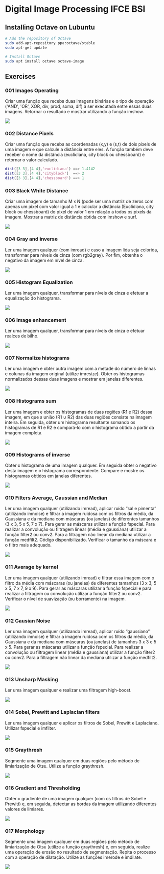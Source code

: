 # Digital Image Processing IFCE BSI

## Installing Octave on Lubuntu

```bash
# Add the repository of Octave
sudo add-apt-repository ppa:octave/stable
sudo apt-get update

# Install Octave
sudo apt install octave octave-image
```

## Exercises

### 001 Images Operating

Criar uma função que receba duas imagens binárias e o tipo de operação ('AND', 'OR', XOR, div, prod, soma, dif) a ser executada entre essas duas imagens. Retornar o resultado e mostrar utilizando a função imshow.

![](001.png)

### 002 Distance Pixels

Criar uma função que receba as coordenadas (x,y) e (s,t) de dois pixels de uma imagem e que calcule a distância entre eles. A função também deve receber o nome da distância (euclidiana, city block ou chessboard) e retornar o valor calculado.

```matlab
dist([3 3],[4 4],'euclidiana') ==> 1.4142
dist([3 3],[4 4],'cityblock')  ==> 2
dist([3 3],[4 4],'chessboard') ==> 1
```

### 003 Black White Distance

Criar uma imagem de tamanho M x N (pode ser uma matriz de zeros com apenas um pixel com valor igual a 1 e calcular a distância (Euclidiana, city block ou chessboard) do pixel de valor 1 em relação a todos os pixels da imagem. Mostrar a matriz de distância obtida com imshow e surf.

![](003.png)

### 004 Gray and inverse

Ler uma imagem qualquer (com imread) e caso a imagem lida seja colorida, transformar para níveis de cinza (com rgb2gray). Por fim, obtenha o negativo da imagem em nível de cinza.

![](004.png)

### 005 Histogram Equalization

Ler uma imagem qualquer, transformar para níveis de cinza e efetuar a equalização do histograma.

![](005.png)

### 006 Image enhancement

Ler uma imagem qualquer, transformar para níveis de cinza e efetuar realces de bilho.

![](006.png)

### 007 Normalize histograms

Ler uma imagem e obter outra imagem com a metade do número de linhas e colunas da imagem original (utilize imresize). Obter os histogramas normalizados dessas duas imagens e mostrar em janelas diferentes.

![](007.png)

### 008 Histograms sum

Ler uma imagem e obter os histogramas de duas regiões (R1 e R2) dessa imagem, em que a união (R1 ∪ R2) das duas regiões consiste na imagem inteira. Em seguida, obter um histograma resultante somando os histogramas de R1 e R2 e compará-lo com o histograma obtido a partir da imagem completa.

![](008.png)

### 009 Histograms of inverse

Obter o histograma de uma imagem qualquer. Em seguida obter o negativo desta imagem e o histograma correspondente. Compare e mostre os histogramas obtidos em janelas diferentes.

![](009.png)

### 010 Filters Average, Gaussian and Median

Ler uma imagem qualquer (utilizando imread), aplicar ruído “sal e pimenta” (utilizando imnoise) e filtrar a imagem ruidosa com os filtros da média, da Gaussiana e da mediana com máscaras (ou janelas) de diferentes tamanhos (3 x 3, 5 x 5, 7 x 7). Para gerar as máscaras utilizar a função fspecial. Para realizar a convolução ou filtragem linear (média e gaussiana) utilizar a função filter2 ou conv2. Para a filtragem não linear da mediana utilizar a função medfilt2. Código disponibilizado. Verificar o tamanho da máscara e o filtro mais adequado.

![](010.png)

### 011 Average by kernel

Ler uma imagem qualquer (utilizando imread) e filtrar essa imagem com o filtro da média
com máscaras (ou janelas) de diferentes tamanhos (3 x 3, 5 x 5, 7 x 7, 9 x 9). Para gerar as
máscaras utilizar a função fspecial e para realizar a filtragem ou convolução utilizar a função
filter2 ou conv2. Verificar o nível de suavização (ou borramento) na imagem.

![](011.png)

### 012 Gausian Noise

Ler uma imagem qualquer (utilizando imread), aplicar ruído “gaussiano” (utilizando
imnoise) e filtrar a imagem ruidosa com os filtros da média, da Gaussiana e da mediana
com máscaras (ou janelas) de tamanhos 3 x 3 e 5 x 5. Para gerar as máscaras utilizar a função
fspecial. Para realizar a convolução ou filtragem linear (média e gaussiana) utilizar a função
filter2 ou conv2. Para a filtragem não linear da mediana utilizar a função medfilt2.

![](012.png)

### 013 Unsharp Masking

Ler uma imagem qualquer e realizar uma filtragem high-boost.

![](013.png)

### 014 Sobel, Prewitt and Laplacian filters

Ler uma imagem qualquer e aplicar os filtros de Sobel, Prewitt e Laplaciano. Utilizar fspecial e imfilter.

![](014.png)

### 015 Graythresh

Segmente uma imagem qualquer em duas regiões pelo método de limiarização de Otsu. Utilize  a função graythresh.

![](015.png)

### 016 Gradient and Thresholding

Obter o gradiente de uma imagem qualquer (com os filtros de Sobel e Prewitt) e, em seguida, detectar as bordas da imagem utilizando diferentes valores de limiares.

![](016.png)

### 017 Morphology

Segmente uma imagem qualquer em duas regiões pelo método de limiarização de  Otsu (utilize a função graythresh) e, em seguida, realize uma operação de erosão no resultado de segmentação. Repita o processo com a operação de dilatação. Utilize as  funções imerode e imdilate.

![](017.png)
